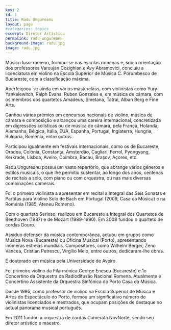 ```yaml
---
key: 2
id: 1
title: Radu Ungureanu
layout: page
#categories: topics
excerpt: Diretor Artístico
permalink: radu-ungureanu
background-image: radu.jpg
image: radu.jpg
---
```


Músico luso-romeno, formou-se nas escolas romenas e, sob a orientação dos professores Varoujan Cozighian e Avy Abramovici, concluiu a licenciatura em violino na Escola Superior de Música C. Porumbesco de Bucareste, com a classificação máxima.  

Aperfeiçoou-se ainda em vários masterclass, com violinistas como Yury Yankelewitch, Ralph Evans, Ruben Gonzales e, em música de câmara, com os membros dos quartetos Amadeus, Smetana, Tatrai, Alban Berg e Fine Arts.  

Ganhou vários prémios em concursos nacionais de violino, música de câmara e composição e alcançou uma careira internacional, concretizada em digressões solísticas ou de música de câmara, pela França, Holanda, Alemanha, Bélgica, Itália, EUA, Espanha, Portugal, Inglaterra, Hungria, Bulgária, Roménia, entre outros.  

Participou igualmente em festivais internacionais, como os de Bucareste, Oradea, Colónia, Constanţa, Amsterdão, Cagliari, Ferrol, Pyongyang, Kerkrade, Lisboa, Aveiro, Coimbra, Bacau, Brașov, Açores, etc.  

Radu Ungureanu possui um vasto repertório, que abrange vários géneros e estilos musicais, o que lhe permitiu sustentar, ao longo dos anos, centenas de recitais a solo, com piano ou com orquestra, ou nas mais diversas combinações camerais.  

Foi o primeiro violinista a apresentar em recital a Integral das Seis Sonatas e Partitas para Violino Solo de Bach em Portugal (2009, Casa da Música) e na Roménia (1985, Ateneu Romeno).  

Com o quarteto Serioso, realizou em Bucareste a Integral dos Quartetos de Beethoven (1987) e de Mozart (1989-1990). Em 2008 fundou o quarteto de cordas Douro.  

Assíduo defensor da música contemporânea, actuou em grupos como Música Nova (Bucareste) ou Oficina Musical (Porto), apresentando inúmeras estreias mundiais. Compositores, como Wilhelm Berger, Zeno Vancea, Cristian Petrescu, Virgílio Melo, entre outros, dedicaram-lhe obras.  

É doutorado em música pela Universidade de Aveiro.  

Foi primeiro violino da Filarmónica George Enescu (Bucareste) e 1o Concertino da Orquestra da Radiodifusão Nacional Romena. Atualmente é Concertino Assistente da Orquestra Sinfónica do Porto Casa da Música.  

Desde 1995, como professor de violino na Escola Superior de Música e Artes do Espectáculo do Porto, formou um significativo número de violinistas licenciados e mestrados, que ocupam posições de destaque no actual panorama musical português.  

Em 2011 fundou a orquestra de cordas Camerata NovNorte, sendo seu diretor artístico e maestro.
